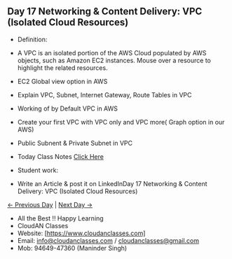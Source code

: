 ## Day 17 Networking & Content Delivery: VPC (Isolated Cloud Resources)

- Definition:
- A VPC is an isolated portion of the AWS Cloud populated by AWS objects, such as Amazon EC2 instances. Mouse over a resource to highlight the related resources.

- EC2 Global view option in AWS

- Explain VPC, Subnet, Internet Gateway, Route Tables in VPC

- Working of by Default VPC in AWS

- Create your first VPC with VPC only and VPC more( Graph option in our AWS)

- Public Subnent & Private Subnet in VPC

- Today Class Notes [Click Here](https://docs.aws.amazon.com/vpc/latest/userguide/what-is-amazon-vpc.html)


- Student work:
- Write an Article & post it on LinkedInDay 17 Networking & Content Delivery: VPC (Isolated Cloud Resources)

[← Previous Day](../Day16/README.md) | [Next Day →](../Day18/README.md)

- All the Best !! Happy Learning
- CloudAN Classes
- Website: [https://www.cloudanclasses.com]
- Email: info@cloudanclasses.com / cloudanclasses@gmail.com
- Mob: 94649-47360 (Maninder Singh)




